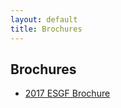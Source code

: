 ```yaml
---
layout: default
title: Brochures
---
```


## Brochures

* <a href="media/pdf/2017-ESGF-Brochure.pdf" target="_blank">2017 ESGF Brochure</a>